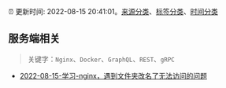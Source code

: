 :alarm_clock: 更新时间: 2022-08-15 20:41:01。[来源分类](../README.md)、[标签分类](../TAGS.md)、[时间分类](../TIMELINE.md)

## 服务端相关


> 关键字：`Nginx`、`Docker`、`GraphQL`、`REST`、`gRPC`



- [2022-08-15-学习-nginx，遇到文件夹改名了无法访问的问题](https://www.v2ex.com/t/873052) 